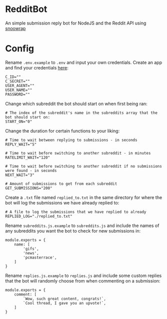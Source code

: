 # RedditBot
An simple submission reply bot for NodeJS and the Reddit API using [snoowrap](https://github.com/not-an-aardvark/snoowrap)

# Config
Rename `.env.example` to `.env` and input your own credentials. Create an app and find your credentials [here](https://www.reddit.com/prefs/apps):
```
C_ID=""
C_SECRET=""
USER_AGENT=""
USER_NAME=""
PASSWORD=""
```
Change which subreddit the bot should start on when first being ran:
```
# The index of the subreddit's name in the subreddits array that the bot should start on:
START_ON="0"
```
Change the duration for certain functions to your liking:
```
# Time to wait between replying to submissions - in seconds
REPLY_WAIT="5"

# Time to wait before switching to another subreddit - in minutes
RATELIMIT_WAIT="120"

# Time to wait before switching to another subreddit if no submissions were found - in seconds
NEXT_WAIT="3"

# Amount of submissions to get from each subreddit
GET_SUBMISSIONS="200"
```
Create a `.txt` file named `replied_to.txt` in the same directory for where the bot will log the submissions we have already replied to:
```
# A file to log the submissions that we have replied to already
REPLIED_LOG="./replied_to.txt"
```
Rename `subreddits.js.example` to `subreddits.js` and include the names of any subreddits you want the bot to check for new submissions in:
```
module.exports = {
    name: [
        'gifs',
        'news',
        'pcmasterrace',
    ]
}
```
Rename `replies.js.example` to `replies.js` and include some custom replies that the bot will randomly choose from when commenting on a submission:
```
module.exports = {
    comment: [
        `Wow, such great content, congrats!`,
        `Cool thread, I gave you an upvote!`,
    ]
}
```
